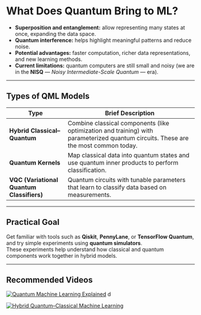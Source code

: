 # What Does Quantum Bring to ML?
- **Superposition and entanglement:** allow representing many states at once, expanding the data space.  
- **Quantum interference:** helps highlight meaningful patterns and reduce noise.  
- **Potential advantages:** faster computation, richer data representations, and new learning methods.  
- **Current limitations:** quantum computers are still small and noisy (we are in the **NISQ** — *Noisy Intermediate-Scale Quantum* — era).  

---

## Types of QML Models

| Type | Brief Description |
|------|-------------------|
| **Hybrid Classical–Quantum** | Combine classical components (like optimization and training) with parameterized quantum circuits. These are the most common today. |
| **Quantum Kernels** | Map classical data into quantum states and use quantum inner products to perform classification. |
| **VQC (Variational Quantum Classifiers)** | Quantum circuits with tunable parameters that learn to classify data based on measurements. |

---

## Practical Goal
Get familiar with tools such as **Qiskit**, **PennyLane**, or **TensorFlow Quantum**, and try simple experiments using **quantum simulators**.  
These experiments help understand how classical and quantum components work together in hybrid models.

---

## Recommended Videos

[![Quantum Machine Learning Explained](https://img.youtube.com/vi/NqHKr9CGWJ0/maxresdefault.jpg)](https://www.youtube.com/watch?v=NqHKr9CGWJ0)  d

[![Hybrid Quantum–Classical Machine Learning](https://img.youtube.com/vi/tKb2tHm8DC0/maxresdefault.jpg)](https://www.youtube.com/watch?v=tKb2tHm8DC0)  
 

